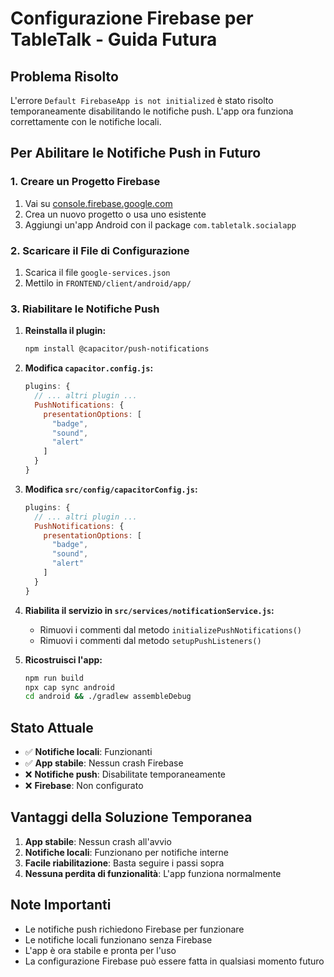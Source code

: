 # Configurazione Firebase per TableTalk - Guida Futura

## Problema Risolto

L'errore `Default FirebaseApp is not initialized` è stato risolto temporaneamente disabilitando le notifiche push. L'app ora funziona correttamente con le notifiche locali.

## Per Abilitare le Notifiche Push in Futuro

### 1. Creare un Progetto Firebase

1. Vai su [console.firebase.google.com](https://console.firebase.google.com)
2. Crea un nuovo progetto o usa uno esistente
3. Aggiungi un'app Android con il package `com.tabletalk.socialapp`

### 2. Scaricare il File di Configurazione

1. Scarica il file `google-services.json`
2. Mettilo in `FRONTEND/client/android/app/`

### 3. Riabilitare le Notifiche Push

1. **Reinstalla il plugin:**
   ```bash
   npm install @capacitor/push-notifications
   ```

2. **Modifica `capacitor.config.js`:**
   ```javascript
   plugins: {
     // ... altri plugin ...
     PushNotifications: {
       presentationOptions: [
         "badge",
         "sound", 
         "alert"
       ]
     }
   }
   ```

3. **Modifica `src/config/capacitorConfig.js`:**
   ```javascript
   plugins: {
     // ... altri plugin ...
     PushNotifications: {
       presentationOptions: [
         "badge",
         "sound",
         "alert"
       ]
     }
   }
   ```

4. **Riabilita il servizio in `src/services/notificationService.js`:**
   - Rimuovi i commenti dal metodo `initializePushNotifications()`
   - Rimuovi i commenti dal metodo `setupPushListeners()`

5. **Ricostruisci l'app:**
   ```bash
   npm run build
   npx cap sync android
   cd android && ./gradlew assembleDebug
   ```

## Stato Attuale

- ✅ **Notifiche locali**: Funzionanti
- ✅ **App stabile**: Nessun crash Firebase
- ❌ **Notifiche push**: Disabilitate temporaneamente
- ❌ **Firebase**: Non configurato

## Vantaggi della Soluzione Temporanea

1. **App stabile**: Nessun crash all'avvio
2. **Notifiche locali**: Funzionano per notifiche interne
3. **Facile riabilitazione**: Basta seguire i passi sopra
4. **Nessuna perdita di funzionalità**: L'app funziona normalmente

## Note Importanti

- Le notifiche push richiedono Firebase per funzionare
- Le notifiche locali funzionano senza Firebase
- L'app è ora stabile e pronta per l'uso
- La configurazione Firebase può essere fatta in qualsiasi momento futuro
